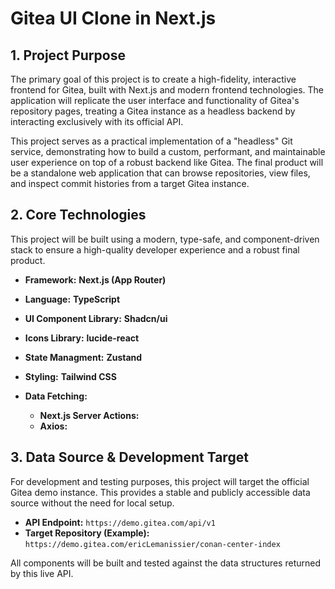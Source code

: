 # Gitea UI Clone in Next.js

## 1. Project Purpose

The primary goal of this project is to create a high-fidelity, interactive frontend for Gitea, built with Next.js and modern frontend technologies. The application will replicate the user interface and functionality of Gitea's repository pages, treating a Gitea instance as a headless backend by interacting exclusively with its official API.

This project serves as a practical implementation of a "headless" Git service, demonstrating how to build a custom, performant, and maintainable user experience on top of a robust backend like Gitea. The final product will be a standalone web application that can browse repositories, view files, and inspect commit histories from a target Gitea instance.

## 2. Core Technologies

This project will be built using a modern, type-safe, and component-driven stack to ensure a high-quality developer experience and a robust final product.

- **Framework:** **Next.js (App Router)**
- **Language:** **TypeScript**
- **UI Component Library:** **Shadcn/ui**
- **Icons Library:** **lucide-react**
- **State Managment:** **Zustand**

- **Styling:** **Tailwind CSS**
- **Data Fetching:**
  - **Next.js Server Actions:**
  - **Axios:**

## 3. Data Source & Development Target

For development and testing purposes, this project will target the official Gitea demo instance. This provides a stable and publicly accessible data source without the need for local setup.

- **API Endpoint:** `https://demo.gitea.com/api/v1`
- **Target Repository (Example):** `https://demo.gitea.com/ericLemanissier/conan-center-index`

All components will be built and tested against the data structures returned by this live API.

